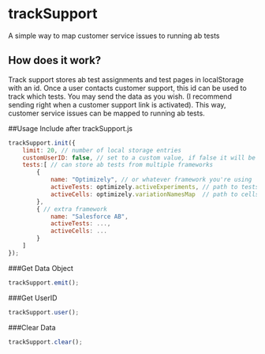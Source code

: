# trackSupport
A simple way to map customer service issues to running ab tests

## How does it work?
Track support stores ab test assignments and test pages in localStorage with an id. Once a user contacts customer support, this id can be used to track which tests. You may send the data as you wish. (I recommend sending right when a customer support link is activated). This way, customer service issues can be mapped to running ab tests.

##Usage
Include after trackSupport.js
```javascript
trackSupport.init({
	limit: 20, // number of local storage entries
	customUserID: false, // set to a custom value, if false it will be autogenerated
	tests:[ // can store ab tests from multiple frameworks
		{
			name: "Optimizely", // or whatever framework you're using
			activeTests: optimizely.activeExperiments, // path to tests 
			activeCells: optimizely.variationNamesMap  // path to cells
		},
		{ // extra framework
			name: "Salesforce AB", 
			activeTests: ..., 
			activeCells: ...  
		}
	]
});
```

###Get Data Object
```javascript
trackSupport.emit();
```

###Get UserID
```javascript
trackSupport.user();
```

###Clear Data
```javascript
trackSupport.clear();
```



